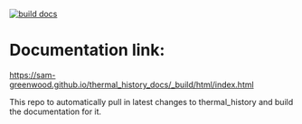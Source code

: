 [![build docs](https://github.com/sam-greenwood/thermal_history_docs/actions/workflows/build_docs.yml/badge.svg)](https://github.com/sam-greenwood/thermal_history_docs/actions/workflows/build_docs.yml)


# Documentation link:
https://sam-greenwood.github.io/thermal_history_docs/_build/html/index.html


This repo to automatically pull in latest changes to thermal_history and build the documentation for it.
